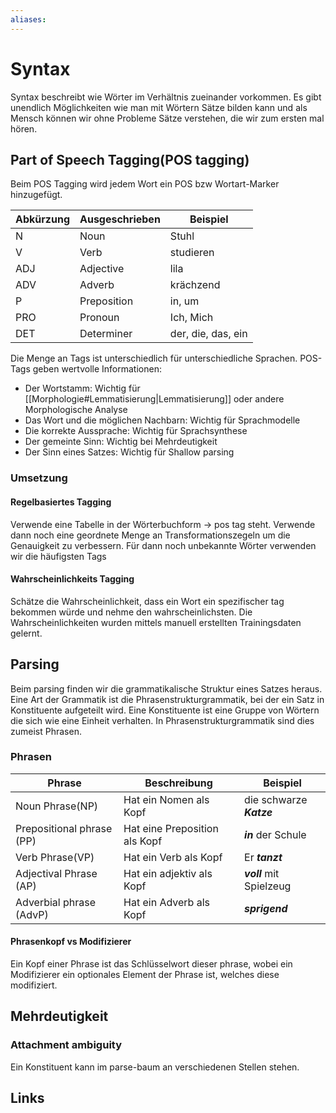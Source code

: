 ```yaml
---
aliases: 
---
```

# Syntax 
Syntax beschreibt wie Wörter im Verhältnis zueinander vorkommen. Es gibt unendlich Möglichkeiten wie man mit Wörtern Sätze bilden kann und als Mensch können wir ohne Probleme Sätze verstehen, die wir zum ersten mal hören.
## Part of Speech Tagging(POS tagging)
Beim POS Tagging wird jedem Wort ein POS bzw Wortart-Marker hinzugefügt.

| Abkürzung | Ausgeschrieben | Beispiel           |
| --------- | -------------- | ------------------ |
| N         | Noun           | Stuhl              |
| V         | Verb           | studieren          |
| ADJ       | Adjective      | lila               |
| ADV       | Adverb         | krächzend          |
| P         | Preposition    | in, um             |
| PRO       | Pronoun        | Ich, Mich          |
| DET       | Determiner     | der, die, das, ein |

Die Menge an Tags ist unterschiedlich für unterschiedliche Sprachen.
POS-Tags geben wertvolle Informationen:
- Der Wortstamm: Wichtig für [[Morphologie#Lemmatisierung|Lemmatisierung]] oder andere Morphologische Analyse
- Das Wort und die möglichen Nachbarn: Wichtig für Sprachmodelle
- Die korrekte Aussprache: Wichtig für Sprachsynthese
- Der gemeinte Sinn: Wichtig bei Mehrdeutigkeit
- Der Sinn eines Satzes: Wichtig für Shallow parsing

### Umsetzung
#### Regelbasiertes Tagging
Verwende eine Tabelle in der Wörterbuchform -> pos tag steht. Verwende dann noch eine geordnete Menge an Transformationszegeln um die Genauigkeit zu verbessern. Für dann noch unbekannte Wörter verwenden wir die häufigsten Tags
#### Wahrscheinlichkeits Tagging
Schätze die Wahrscheinlichkeit, dass ein Wort ein spezifischer tag bekommen würde und nehme den wahrscheinlichsten. Die Wahrscheinlichkeiten wurden mittels manuell erstellten Trainingsdaten gelernt.
## Parsing
Beim parsing finden wir die grammatikalische Struktur eines Satzes heraus. 
Eine Art der Grammatik ist die Phrasenstrukturgrammatik, bei der ein Satz in Konstituente aufgeteilt wird. Eine Konstituente ist eine Gruppe von Wörtern die sich wie eine Einheit verhalten. In Phrasenstrukturgrammatik sind dies zumeist Phrasen.
### Phrasen

| Phrase                    | Beschreibung                  | Beispiel                 |
| ------------------------- | ----------------------------- | ------------------------ |
| Noun Phrase(NP)           | Hat ein Nomen als Kopf        | die schwarze ***Katze*** |
| Prepositional phrase (PP) | Hat eine Preposition als Kopf | ***in*** der Schule      |
| Verb Phrase(VP)           | Hat ein Verb als Kopf         | Er ***tanzt***           |
| Adjectival Phrase (AP)    | Hat ein adjektiv als Kopf     | ***voll*** mit Spielzeug |
| Adverbial phrase (AdvP)   | Hat ein Adverb als Kopf       | ***sprigend***                         |

#### Phrasenkopf vs Modifizierer
Ein Kopf einer Phrase ist das Schlüsselwort dieser phrase, wobei ein Modifizierer ein optionales Element der Phrase ist, welches diese modifiziert.

## Mehrdeutigkeit
### Attachment ambiguity
Ein Konstituent kann im parse-baum an verschiedenen Stellen stehen.

## Links